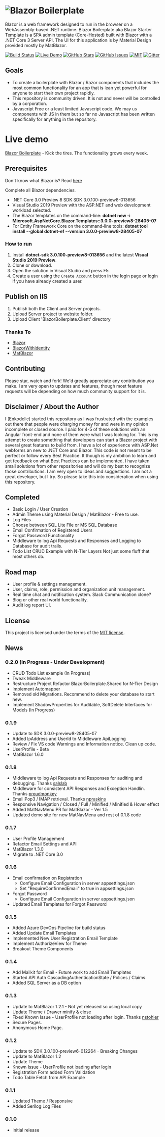 # <img src="https://github.com/enkodellc/blazorboilerplate/blob/master/src/BlazorBoilerplate.Client/wwwroot/images/Blazor-Boilerplate-Title.png" alt="Blazor Boilerplate" style="max-wdith:100%"/>

Blazor is a web framework designed to run  in the browser on a WebAssembly-based .NET runtime. Blazor Boilerplate aka Blazor Starter Template is a SPA admin template (Core-Hosted) built with Blazor with a .NET Core 3 Server API. The UI for this application is by Material Design provided mostly by MatBlazor.  


[![Build Status](https://enkodellc.visualstudio.com/blazorboilerplate/_apis/build/status/enkodellc.blazorboilerplate?branchName=master)](https://enkodellc.visualstudio.com/blazorboilerplate/_build/latest?definitionId=1&branchName=master)
[![Live Demo](https://img.shields.io/badge/demo-online-green.svg)](https://blazorboilerplate.com)
[![GitHub Stars](https://img.shields.io/github/stars/enkodellc/blazorboilerplate.svg)](https://github.com/enkodellc/blazorboilerplate/stargazers)
[![GitHub Issues](https://img.shields.io/github/issues/enkodellc/blazorboilerplate.svg)](https://github.com/enkodellc/blazorboilerplate/issues)
[![MIT](https://img.shields.io/github/license/SamProf/MatBlazor.svg)](LICENSE)
[![Gitter](https://badges.gitter.im/BlazorBoilerplate/community.svg)](https://gitter.im/blazorboilerplate/community?utm_source=badge&utm_medium=badge&utm_campaign=pr-badge)

## Goals
- To create a boilerplate with Blazor / Razor components that includes the most common functionality for an app that is lean yet powerful for anyone to start their own project rapidly. 
- This repository is community driven. It is not and never will be controlled by a corporation. 
- Javascript Free or a least limited Javascript code. We may us components with JS in them but so far no Javascript has been written specifically for anything in the repository.

# Live demo
[Blazor Boilerplate](https://blazorboilerplate.com) - Kick the tires. The functionality grows every week. 

## Prerequisites
Don't know what Blazor is? Read [here](https://docs.microsoft.com/en-us/aspnet/core/blazor/?view=aspnetcore-3.0)

Complete all Blazor dependencies.

- .NET Core 3.0 Preview 8 SDK SDK 3.0.100-preview8-013656
- Visual Studio 2019 Preview  with the ASP.NET and web development workload selected.
- The Blazor templates on the command-line: **dotnet new -i Microsoft.AspNetCore.Blazor.Templates::3.0.0-preview8-28405-07**
- For Entity Framework Core on the command-line tools: **dotnet tool install --global dotnet-ef --version 3.0.0-preview8-28405-07**

### How to run
1. Install **dotnet-sdk 3.0.100-preview8-013656** and the latest **Visual Studio 2019 Preview**.
2. Clone or download.
3. Open the solution in Visual Studio and press F5.
4. Create a user using the `Create Account` button in the login page or login if you have already created a user.

## Publish on IIS
1. Publish both the Client and Server projects.
2. Upload Server project to website folder.
3. Upload Client 'BlazorBoilerplate.Client' directory 

### Thanks To
- [Blazor](https://blazor.net)
- [BlazorWithIdentity](https://github.com/stavroskasidis/BlazorWithIdentity)
- [MatBlazor](https://github.com/SamProf/MatBlazor)

## Contributing

Please star, watch and fork! We'd greatly appreciate any contribution you make. I am very open to updates and features, though most feature requests 
will be depending on how much community support for it is.

## Disclaimer / About the Author

I (Enkodellc) started this repository as I was frustrated with the examples out there that people were charging money for and were in my opinion
incomplete or closed source. I paid for 4-5 of these solutions with an Angular front-end and none of them were what I was looking for. This is my
attempt to create something that developers can start a Blazor project with several great features to build from. 
I have a lot of experience with ASP.Net webforms an new to .NET Core and Blazor. This code is not meant to be perfect or follow every Best Practice. 
It though is my ambition to learn and get feedback on what Best Practices can be implemented. 
 I have taken small solutions from other repositories and will do my best to recognize those contributions. I am very open to ideas and 
 suggestions. I am not a great developer, but I try. So please take this into consideration when using this repository.

## Completed 
 - Basic Login / User Creation
 - Admin Theme using Material Design / MatBlazor - Free to use.
 - Log Files
 - Choose between SQL Lite File or MS SQL Database
 - Email Confirmation of Registered Users
 - Forgot Password Functionality
 - Middleware to log Api Requests and Responses and Logging to Database for audit trails.
 - Todo List CRUD Example with N-Tier Layers Not just some fluff that most others do.

## Road map
- User profile & settings management.
- User, claims, role, permission and organization unit management.
- Real time chat and notification system. Slack Communication clone?
- Blog or other real world functionality.
- Audit log report UI.

## License
This project is licensed under the terms of the [MIT license](LICENSE).

## News

### 0.2.0 (In Progress - Under Development)
- CRUD Todo List example (In Progress)
- Tweak Middleware
- Restructure Project Refactor BlazorBoilerplate.Shared for N-Tier Design
- Implement Automapper
- Removed old Migrations. Recommend to delete your database to start new.
- Implement ShadowProperties for Auditable, SoftDelete Interfaces for Models (In Progress)


### 0.1.9
- Update to SDK 3.0.0-preview8-28405-07
- Added IpAddress and UserId to Middleware ApiLogging
- Review / Fix VS code Warnings and Information notice. Clean up code.
- UserProfile - Beta
- MatBlazor 1.6.0

### 0.1.8
- Middleware to log Api Requests and Responses for auditing and debugging. Thanks [salslab](https://github.com/salslab/AspNetCoreApiLoggingSample)
- Middleware for consistent API Responses and Exception Handlin. Thanks [proudmonkey](http://vmsdurano.com/asp-net-core-and-web-api-a-custom-wrapper-for-managing-exceptions-and-consistent-responses/)
- Email Pop3 / IMAP retrieval. Thanks [npraskins](https://github.com/npraskins)
- Responsive Navigation / Closed / Full / Minified / Minified & Hover effect
- Added MatNavMenu PR for MatBlazor - Ver 1.5
- Updated demo site for new MatNavMenu and rest of 0.1.8 code

### 0.1.7
- User Profile Management
- Refactor Email Settings and API
- MatBlazor 1.3.0
- Migrate to .NET Core 3.0

### 0.1.6 
- Email confirmation on Registration 
  - Configure Email Configuration in server appsettings.json
  - Set "RequireConfirmedEmail" to true in appsettings.json
- Forgot Password
  - Configure Email Configuration in server appsettings.json
- Updated Email Templates for Forgot Password 
  
### 0.1.5
- Added Azure DevOps Pipeline for build status
- Added Update Email Templates
- Implemented New User Registration Email Template
- Implement AuthorizeView for Theme
- Breakout Theme Components 

### 0.1.4
- Add Mailkit for Email - Future work to add Email Templates
- Started API Auth CascadingAuthenticationState / Polices / Claims
- Added SQL Server as a DB option

### 0.1.3
- Update to MatBlazor 1.2.1 - Not yet released so using local copy
- Update Theme / Drawer minify & close
- Fixed Known Issue - UserProfile not loading after login. Thanks [nstohler](https://github.com/nstohler)
- Secure Pages.
- Anonymous Home Page.

### 0.1.2
- Update to SDK 3.0.100-preview6-012264 - Breaking Changes
- Update to MatBlazor 1.2
- Update Theme
- Known Issue - UserProfile not loading after login
- Registration Form added Form Validation
- Todo Table Fetch from API Example

###  0.1.1
- Updated Theme / Responsive
- Added Serilog Log Files

### 0.1.0
- Initial release
